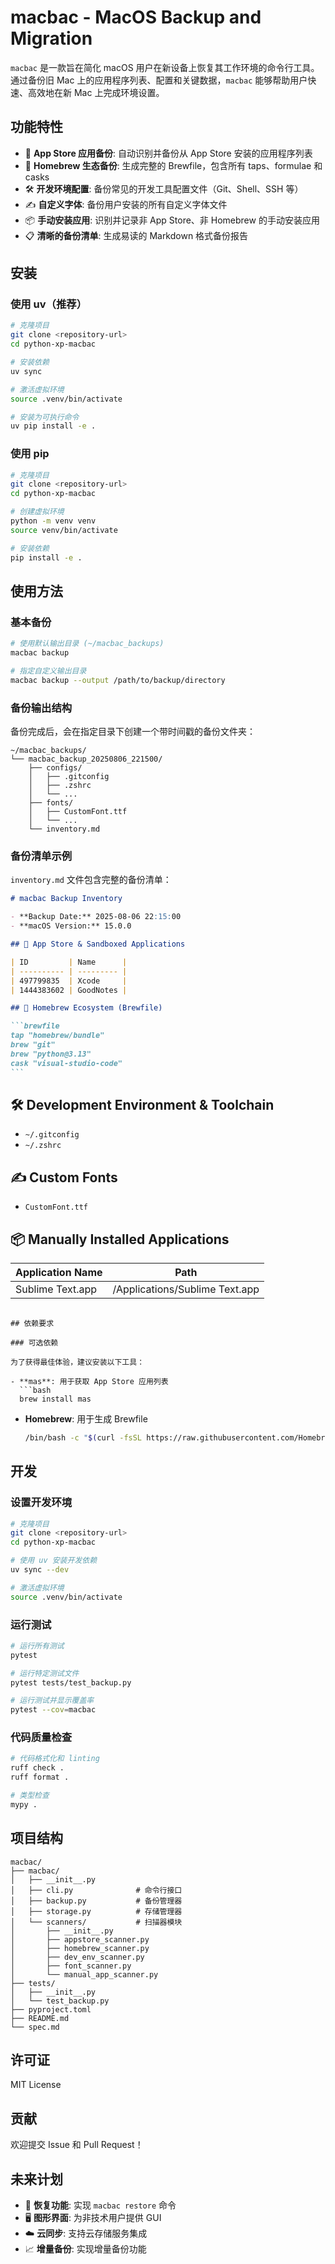 # macbac - MacOS Backup and Migration

`macbac` 是一款旨在简化 macOS 用户在新设备上恢复其工作环境的命令行工具。通过备份旧 Mac 上的应用程序列表、配置和关键数据，`macbac` 能够帮助用户快速、高效地在新 Mac 上完成环境设置。

## 功能特性

- 🍎 **App Store 应用备份**: 自动识别并备份从 App Store 安装的应用程序列表
- 🍺 **Homebrew 生态备份**: 生成完整的 Brewfile，包含所有 taps、formulae 和 casks
- 🛠️ **开发环境配置**: 备份常见的开发工具配置文件（Git、Shell、SSH 等）
- ✍️ **自定义字体**: 备份用户安装的所有自定义字体文件
- 📦 **手动安装应用**: 识别并记录非 App Store、非 Homebrew 的手动安装应用
- 📋 **清晰的备份清单**: 生成易读的 Markdown 格式备份报告

## 安装

### 使用 uv（推荐）

```bash
# 克隆项目
git clone <repository-url>
cd python-xp-macbac

# 安装依赖
uv sync

# 激活虚拟环境
source .venv/bin/activate

# 安装为可执行命令
uv pip install -e .
```

### 使用 pip

```bash
# 克隆项目
git clone <repository-url>
cd python-xp-macbac

# 创建虚拟环境
python -m venv venv
source venv/bin/activate

# 安装依赖
pip install -e .
```

## 使用方法

### 基本备份

```bash
# 使用默认输出目录 (~/macbac_backups)
macbac backup

# 指定自定义输出目录
macbac backup --output /path/to/backup/directory
```

### 备份输出结构

备份完成后，会在指定目录下创建一个带时间戳的备份文件夹：

```
~/macbac_backups/
└── macbac_backup_20250806_221500/
    ├── configs/
    │   ├── .gitconfig
    │   ├── .zshrc
    │   └── ...
    ├── fonts/
    │   ├── CustomFont.ttf
    │   └── ...
    └── inventory.md
```

### 备份清单示例

`inventory.md` 文件包含完整的备份清单：

````markdown
# macbac Backup Inventory

- **Backup Date:** 2025-08-06 22:15:00
- **macOS Version:** 15.0.0

## 🍎 App Store & Sandboxed Applications

| ID         | Name      |
| ---------- | --------- |
| 497799835  | Xcode     |
| 1444383602 | GoodNotes |

## 🍺 Homebrew Ecosystem (Brewfile)

```brewfile
tap "homebrew/bundle"
brew "git"
brew "python@3.13"
cask "visual-studio-code"
```
````

## 🛠️ Development Environment & Toolchain

- `~/.gitconfig`
- `~/.zshrc`

## ✍️ Custom Fonts

- `CustomFont.ttf`

## 📦 Manually Installed Applications

| Application Name | Path                           |
| ---------------- | ------------------------------ |
| Sublime Text.app | /Applications/Sublime Text.app |

````

## 依赖要求

### 可选依赖

为了获得最佳体验，建议安装以下工具：

- **mas**: 用于获取 App Store 应用列表
  ```bash
  brew install mas
````

- **Homebrew**: 用于生成 Brewfile
  ```bash
  /bin/bash -c "$(curl -fsSL https://raw.githubusercontent.com/Homebrew/install/HEAD/install.sh)"
  ```

## 开发

### 设置开发环境

```bash
# 克隆项目
git clone <repository-url>
cd python-xp-macbac

# 使用 uv 安装开发依赖
uv sync --dev

# 激活虚拟环境
source .venv/bin/activate
```

### 运行测试

```bash
# 运行所有测试
pytest

# 运行特定测试文件
pytest tests/test_backup.py

# 运行测试并显示覆盖率
pytest --cov=macbac
```

### 代码质量检查

```bash
# 代码格式化和 linting
ruff check .
ruff format .

# 类型检查
mypy .
```

## 项目结构

```
macbac/
├── macbac/
│   ├── __init__.py
│   ├── cli.py              # 命令行接口
│   ├── backup.py           # 备份管理器
│   ├── storage.py          # 存储管理器
│   └── scanners/           # 扫描器模块
│       ├── __init__.py
│       ├── appstore_scanner.py
│       ├── homebrew_scanner.py
│       ├── dev_env_scanner.py
│       ├── font_scanner.py
│       └── manual_app_scanner.py
├── tests/
│   ├── __init__.py
│   └── test_backup.py
├── pyproject.toml
├── README.md
└── spec.md
```

## 许可证

MIT License

## 贡献

欢迎提交 Issue 和 Pull Request！

## 未来计划

- 🔄 **恢复功能**: 实现 `macbac restore` 命令
- 🖥️ **图形界面**: 为非技术用户提供 GUI
- ☁️ **云同步**: 支持云存储服务集成
- 📈 **增量备份**: 实现增量备份功能
